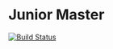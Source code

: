Junior Master
==========================

[![Build Status](https://travis-ci.com/mark86092/junior-master.svg?token=yXP8DuL2yB4QFhdc96Yu&branch=master)](https://travis-ci.com/mark86092/junior-master)

